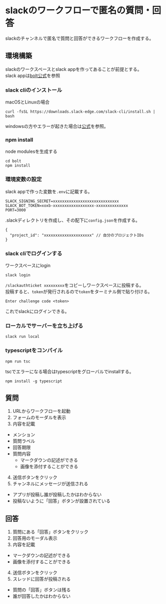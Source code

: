 # slackのワークフローで匿名の質問・回答
slackのチャンネルで匿名で質問と回答ができるワークフローを作成する。<br>

## 環境構築
slackのワークスペースとslack appを作ってあることが前提とする。<br>
slack appは[bolt公式](https://slack.dev/bolt-js/ja-jp/tutorial/getting-started)を参照

### slack cliのインストール
macOSとLinuxの場合
```
curl -fsSL https://downloads.slack-edge.com/slack-cli/install.sh | bash
```
windowsの方やエラーが起きた場合は[公式](https://api.slack.com/automation/cli/install-mac-linux)を参照。

### npm install
node modulesを生成する
```
cd bolt
npm install
```

### 環境変数の設定
slack appで作った変数を`.env`に記載する。
```
SLACK_SIGNING_SECRET=xxxxxxxxxxxxxxxxxxxxxxxxxxxxx
SLACK_BOT_TOKEN=xoxb-xxxxxxxxxxxxxxxxxx-xxxxxxxxxxxxxx
PORT=3000
```
.slackディレクトリを作成し、その配下に`config.json`を作成する。
```
{
  "project_id": "xxxxxxxxxxxxxxxxxxxxx" // 自分のプロジェクトIDs
}
```

### slack cliでログインする
ワークスペースにlogin
```
slack login
```
`/slackauthticket xxxxxxxxx`をコピーしワークスペースに投稿する。<br>
投稿すると、`token`が発行されるので`token`をターミナル側で貼り付ける。
```
Enter challenge code <token>
```
これでslackにログインできる。

### ローカルでサーバーを立ち上げる
```
slack run local
```

### typescriptをコンパイル
```
npm run tsc
```
tscでエラーになる場合はtypescriptをグローバルでinstallする。
```
npm install -g typescript
```

## 質問
1. URLからワークフローを起動
2. フォームのモーダルを表示
3. 内容を記載
  - メンション
  - 質問ラベル
  - 回答期限
  - 質問内容
      * マークダウンの記述ができる
      * 画像を添付することができる
4. 送信ボタンをクリック
5. チャンネルにメッセージが送信される
  - アプリが投稿し誰が投稿したかはわからない
  - 投稿ないように「回答」ボタンが設置されている

## 回答
1. 質問にある「回答」ボタンをクリック
2. 回答用のモーダル表示
3. 内容を記載
  - マークダウンの記述ができる
  - 画像を添付することができる
4. 送信ボタンをクリック
5. スレッドに回答が投稿される
  - 質問の「回答」ボタンは残る
  - 誰が回答したかはわからない
